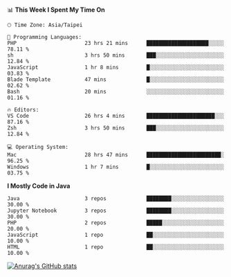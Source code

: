 <!--### Hi there 👋-->

<!--
**treevel/treevel** is a ✨ _special_ ✨ repository because its `README.md` (this file) appears on your GitHub profile.

Here are some ideas to get you started:

- 🔭 I’m currently working on ...
- 🌱 I’m currently learning ...
- 👯 I’m looking to collaborate on ...
- 🤔 I’m looking for help with ...
- 💬 Ask me about ...
- 📫 How to reach me: ...
- 😄 Pronouns: ...
- ⚡ Fun fact: ...
-->

<!--START_SECTION:waka-->
📊 **This Week I Spent My Time On** 

```text
🕑︎ Time Zone: Asia/Taipei

💬 Programming Languages: 
PHP                      23 hrs 21 mins      ████████████████████░░░░░   78.11 % 
sh                       3 hrs 50 mins       ███░░░░░░░░░░░░░░░░░░░░░░   12.84 % 
JavaScript               1 hr 8 mins         █░░░░░░░░░░░░░░░░░░░░░░░░   03.83 % 
Blade Template           47 mins             █░░░░░░░░░░░░░░░░░░░░░░░░   02.62 % 
Bash                     20 mins             ░░░░░░░░░░░░░░░░░░░░░░░░░   01.16 % 

🔥 Editors: 
VS Code                  26 hrs 4 mins       ██████████████████████░░░   87.16 % 
Zsh                      3 hrs 50 mins       ███░░░░░░░░░░░░░░░░░░░░░░   12.84 % 

💻 Operating System: 
Mac                      28 hrs 47 mins      ████████████████████████░   96.25 % 
Windows                  1 hr 7 mins         █░░░░░░░░░░░░░░░░░░░░░░░░   03.75 % 
```

**I Mostly Code in Java** 

```text
Java                     3 repos             ████████░░░░░░░░░░░░░░░░░   30.00 % 
Jupyter Notebook         3 repos             ████████░░░░░░░░░░░░░░░░░   30.00 % 
PHP                      2 repos             █████░░░░░░░░░░░░░░░░░░░░   20.00 % 
JavaScript               1 repo              ██░░░░░░░░░░░░░░░░░░░░░░░   10.00 % 
HTML                     1 repo              ██░░░░░░░░░░░░░░░░░░░░░░░   10.00 % 
```




<!--END_SECTION:waka-->

<!-- GitHub Stats Card-->
[![Anurag's GitHub stats](https://github-readme-stats.vercel.app/api?username=treevel&show_icons=true&theme=monokai&count_private=true)](https://github.com/anuraghazra/github-readme-stats)
